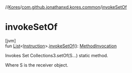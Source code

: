 //[Kores](../../index.md)/[com.github.jonathanxd.kores.common](index.md)/[invokeSetOf](invoke-set-of.md)

# invokeSetOf

[jvm]\
fun [List](https://kotlinlang.org/api/latest/jvm/stdlib/kotlin.collections/-list/index.html)<[Instruction](../com.github.jonathanxd.kores/-instruction/index.md)>.[invokeSetOf](invoke-set-of.md)(): [MethodInvocation](../com.github.jonathanxd.kores.base/-method-invocation/index.md)

Invokes Set Collections3.setOf(S...) static method.

Where S is the receiver object.
